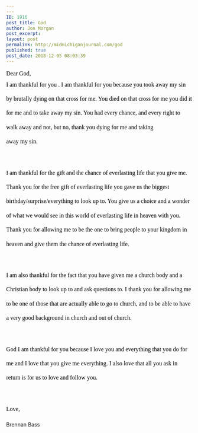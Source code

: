 ```yaml
---
---
ID: 1916
post_title: God
author: Jon Morgan
post_excerpt:
layout: post
permalink: http://midmichiganjournal.com/god
published: true
post_date: 2018-12-05 08:03:39
---
```

<p dir="ltr" style="line-height: 1.38; margin-top: 0pt; margin-bottom: 0pt;"><span style="font-size: 12pt; font-family: 'Times New Roman'; color: #000000; background-color: transparent; font-weight: 400; font-style: normal; font-variant: normal; text-decoration: none; vertical-align: baseline;">Dear God,</span><span style="font-size: 12pt; font-family: 'Times New Roman'; color: #000000; background-color: transparent; font-weight: 400; font-style: normal; font-variant: normal; text-decoration: none; vertical-align: baseline;"><b id="docs-internal-guid-342e3479-7fff-05d7-eaf0-dbb9a7784255" style="font-weight: normal;">
</b></span></p>
<p dir="ltr" style="line-height: 2.4; margin-top: 0pt; margin-bottom: 0pt;"><span style="font-size: 12pt; font-family: 'Times New Roman'; color: #000000; background-color: transparent; font-weight: 400; font-style: normal; font-variant: normal; text-decoration: none; vertical-align: baseline;">I am thankful for you . I am thankful for you because you took away my sin by brutally dying on that cross for me. You died on that cross for me you did it for me and to take away my sin. You had every chance, and every right to walk away and not, but no, thank you dying for me and taking </span></p>
<p dir="ltr" style="line-height: 2.4; margin-top: 0pt; margin-bottom: 0pt;"><span style="font-size: 12pt; font-family: 'Times New Roman'; color: #000000; background-color: transparent; font-weight: 400; font-style: normal; font-variant: normal; text-decoration: none; vertical-align: baseline;">away my sin. </span></p>
<p><span style="font-size: 12pt; font-family: 'Times New Roman'; color: #000000; background-color: transparent; font-weight: 400; font-style: normal; font-variant: normal; text-decoration: none; vertical-align: baseline;"><b style="font-weight: normal;"> </b></span></p>
<p dir="ltr" style="line-height: 2.4; margin-top: 0pt; margin-bottom: 0pt;"><span style="font-size: 12pt; font-family: 'Times New Roman'; color: #000000; background-color: transparent; font-weight: 400; font-style: normal; font-variant: normal; text-decoration: none; vertical-align: baseline;">I am thankful for the gift and the chance of everlasting life that you give me. Thank you for the free gift of everlasting life you gave us the biggest birthday/surprise/everything to look up to. You give us a choice and a wonder of what we would see in this world of everlasting life in heaven with you. Thank you for allowing me to be the one to bring people to your kingdom in heaven and give them the chance of everlasting life.</span></p>
<p><span style="font-size: 12pt; font-family: 'Times New Roman'; color: #000000; background-color: transparent; font-weight: 400; font-style: normal; font-variant: normal; text-decoration: none; vertical-align: baseline;"><b style="font-weight: normal;"> </b></span></p>
<p dir="ltr" style="line-height: 2.4; margin-top: 0pt; margin-bottom: 0pt;"><span style="font-size: 12pt; font-family: 'Times New Roman'; color: #000000; background-color: transparent; font-weight: 400; font-style: normal; font-variant: normal; text-decoration: none; vertical-align: baseline;">I am also thankful for the fact that you have given me a church body and a Christian body to look up to and ask questions to. I thank you for allowing me to be one of those that are actually able to go to church, and to be able to have a very good background in church and out of church.</span></p>
<p><span style="font-size: 12pt; font-family: 'Times New Roman'; color: #000000; background-color: transparent; font-weight: 400; font-style: normal; font-variant: normal; text-decoration: none; vertical-align: baseline;"><b style="font-weight: normal;"> </b></span></p>
<p dir="ltr" style="line-height: 2.4; margin-top: 0pt; margin-bottom: 0pt;"><span style="font-size: 12pt; font-family: 'Times New Roman'; color: #000000; background-color: transparent; font-weight: 400; font-style: normal; font-variant: normal; text-decoration: none; vertical-align: baseline;">God I am thankful for you because I love you and everything that you do for me and I love that you give me everything. I also love that all you ask in return is for us to love and follow you.</span></p>
<p><span style="font-size: 12pt; font-family: 'Times New Roman'; color: #000000; background-color: transparent; font-weight: 400; font-style: normal; font-variant: normal; text-decoration: none; vertical-align: baseline;"><b style="font-weight: normal;"> </b></span></p>
<p dir="ltr" style="line-height: 2.4; margin-top: 0pt; margin-bottom: 0pt;"><span style="font-size: 12pt; font-family: 'Times New Roman'; color: #000000; background-color: transparent; font-weight: 400; font-style: normal; font-variant: normal; text-decoration: none; vertical-align: baseline;">Love,</span></p>
<p dir="ltr">Brennan Bass</p>